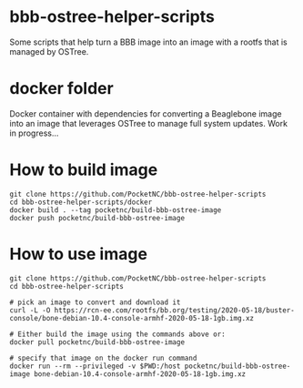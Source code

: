 # bbb-ostree-helper-scripts

Some scripts that help turn a BBB image into an image with a rootfs that is managed by OSTree.

# docker folder

Docker container with dependencies for converting a Beaglebone image into
an image that leverages OSTree to manage full system updates. 
Work in progress...

# How to build image

    git clone https://github.com/PocketNC/bbb-ostree-helper-scripts
    cd bbb-ostree-helper-scripts/docker
    docker build . --tag pocketnc/build-bbb-ostree-image
    docker push pocketnc/build-bbb-ostree-image

# How to use image

    git clone https://github.com/PocketNC/bbb-ostree-helper-scripts
    cd bbb-ostree-helper-scripts

    # pick an image to convert and download it
    curl -L -O https://rcn-ee.com/rootfs/bb.org/testing/2020-05-18/buster-console/bone-debian-10.4-console-armhf-2020-05-18-1gb.img.xz

    # Either build the image using the commands above or:
    docker pull pocketnc/build-bbb-ostree-image

    # specify that image on the docker run command
    docker run --rm --privileged -v $PWD:/host pocketnc/build-bbb-ostree-image bone-debian-10.4-console-armhf-2020-05-18-1gb.img.xz
